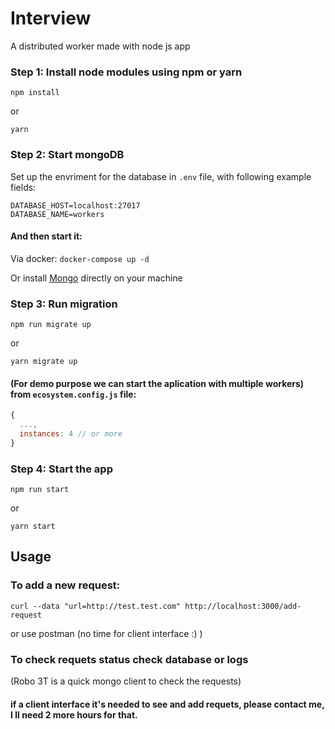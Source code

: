 # Interview

A distributed worker made with node js app

### Step 1: Install node modules using npm or yarn

`npm install`

or

`yarn`

### Step 2: Start mongoDB

Set up the envriment for the database in `.env` file, with following example fields:

```
DATABASE_HOST=localhost:27017
DATABASE_NAME=workers
```

#### And then start it:

Via docker: `docker-compose up -d`

Or install [Mongo](https://docs.mongodb.com/guides/server/install/) directly on your machine

### Step 3: Run migration

`npm run migrate up`

or

`yarn migrate up`

#### (For demo purpose we can start the aplication with multiple workers) from `ecosystem.config.js` file:

```javascript
{
  ...,
  instances: 4 // or more
}
```

### Step 4: Start the app

`npm run start`

or

`yarn start`

## Usage

### To add a new request:

```
curl --data "url=http://test.test.com" http://localhost:3000/add-request

```

or use postman
(no time for client interface :) )

### To check requets status check database or logs

(Robo 3T is a quick mongo client to check the requests)

#### if a client interface it's needed to see and add requets, please contact me, I ll need 2 more hours for that.
